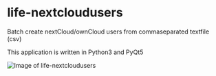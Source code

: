# life-nextcloudusers
Batch create nextCloud/ownCloud users from commaseparated textfile (csv)


This application is written in Python3 and PyQt5 



![Image of life-nextcloudusers](http://life-edu.eu/images/nextcloudusers1.png)
